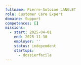 ```yaml
---
fullname: Pierre-Antoine LANGLET
role: Customer Care Expert
domaine: Support
competences: []
missions:
  - start: 2025-04-01
    end: 2025-11-30
    employer: ''
    status: independent
    startups:
      - dossierfacile
---
```

